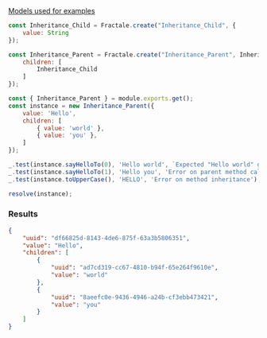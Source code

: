 <article class="mb-4"><a href="#models" class="border border-1" data-toggle="collapse">Models used for examples</a><div id="models" class="border border-1 collapse">

```javascript
const Inheritance_Child = Fractale.create("Inheritance_Child", {
    value: String
});

const Inheritance_Parent = Fractale.create("Inheritance_Parent", Inheritance_Child, {
    children: [
        Inheritance_Child
    ]
});
```

</div></article>

```javascript
const { Inheritance_Parent } = module.exports.get();
const instance = new Inheritance_Parent({
    value: 'Hello',
    children: [
        { value: 'world' },
        { value: 'you' },
    ]
});

_.test(instance.sayHelloTo(0), 'Hello world', `Expected "Hello world" got "${instance.sayHelloTo(0)}"`);
_.test(instance.sayHelloTo(1), 'Hello you', 'Error on parent method call');
_.test(instance.toUpperCase(), 'HELLO', 'Error on method inheritance');

resolve(instance);
```

### Results

```json
{
    "uuid": "df66825d-8143-4de6-875f-63a3b5806351",
    "value": "Hello",
    "children": [
        {
            "uuid": "ad7cd319-cc67-4810-b94f-65e264f9610e",
            "value": "world"
        },
        {
            "uuid": "8aeefc0e-9436-4946-a24b-cf3ebb473421",
            "value": "you"
        }
    ]
}
```
